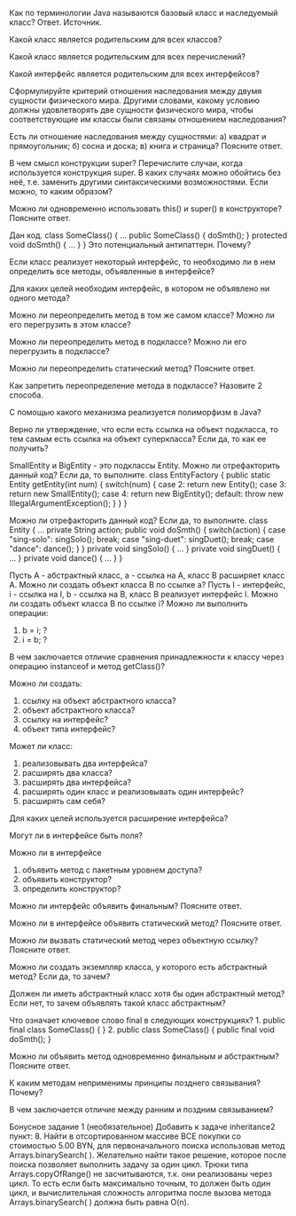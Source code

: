Как по терминологии Java называются базовый класс и наследуемый класс?
Ответ.
Источник.

Какой класс является родительским для всех классов?

Какой класс является родительским для всех перечислений?

Какой интерфейс является родительским для всех интерфейсов?

Сформулируйте критерий отношения наследования между двумя сущности физического мира.
Другими словами, какому условию должны удовлетворять две сущности физического мира, чтобы соответствующие им классы были связаны отношением наследования?

Есть ли отношение наследования между сущностями:
а) квадрат и прямоугольник;
б) сосна и доска;
в) книга и страница?
Поясните ответ.

В чем смысл конструкции  super?
Перечислите случаи, когда используется конструкция  super.
В каких случаях можно обойтись без неё, т.е. заменить другими синтаксическими
возможностями. Если можно, то каким образом?

Можно ли одновременно использовать this() и super() в конструкторе?
Поясните ответ.

Дан код.
class SomeClass() {
...
public SomeClass() {
doSmth();
}
protected void doSmth() {
...
}
}
Это потенциальный антипаттерн. Почему?

Если класс реализует некоторый интерфейс, то необходимо ли в нем определить все методы, объявленные в интерфейсе?


Для каких целей необходим интерфейс, в котором не объявлено ни одного метода?

Можно ли переопределить метод в том же самом классе? Можно ли его перегрузить в этом классе?

Можно ли переопределить метод в подклассе? Можно ли его перегрузить в подклассе?

Можно ли переопределить статический метод? Поясните ответ.


Как запретить переопределение метода в подклассе? Назовите 2 способа.

С помощью какого механизма реализуется полиморфизм в Java?

Верно ли утверждение, что если есть ссылка на объект подкласса, то тем самым есть ссылка на объект суперкласса? Если да, то как ее получить?

SmallEntity и BigEntity - это подклассы Entity.
Можно ли отрефакторить данный код? Если да, то выполните.
class EntityFactory {
public static Entity getEntity(int num) {
switch(num) {
case 2: return new Entity();
case 3: return new SmallEntity();
case 4: return new BigEntity();
default: throw new IllegalArgumentException();
}
}
}

Можно ли отрефакторить данный код? Если да, то выполните.
class Entity {
...
private String action;
public void doSmth() {
switch(action) {
case "sing-solo": singSolo(); break;
case "sing-duet": singDuet(); break;
case "dance": dance();
}
}
private void singSolo() {
...
}
private void singDuet() {
...
}
private void dance() {
...
}
}

Пусть А - абстрактный класс, а - ссылка на А, класс В расширяет класс А. Можно ли создать объект класса В по ссылке а?
Пусть I - интерфейс, i - ссылка на I, b - ссылка на B, класс В реализует интерфейс I. Можно ли создать объект класса В по ссылке i? Можно ли выполнить операции:
1. b = i; ?
2. i = b; ?

В чем заключается отличие сравнения принадлежности к классу через операцию instanceof и метод getClass()?

Можно ли создать:
1. ссылку на объект абстрактного класса?
2. объект абстрактного класса?
3. ссылку на интерфейс?
4. объект типа интерфейс?

Может ли класс:
1. реализовывать два интерфейса?
2. расширять два класса?
3. расширять два интерфейса?
4. расширять один класс и реализовывать один интерфейс?
5. расширять сам себя?

Для каких целей используется расширение интерфейса?

Могут ли в интерфейсе быть поля?

Можно ли в интерфейсе
1. объявить метод с пакетным уровнем доступа?
2. объявить конструктор?
3. определить конструктор?

Можно ли интерфейс объявить финальным? Поясните ответ.

Можно ли в интерфейсе объявить статический метод? Поясните ответ.


Можно ли вызвать статический метод через объектную ссылку? Поясните ответ.

Можно ли создать экземпляр класса, у которого есть абстрактный метод? Если да, то зачем?

Должен ли иметь абстрактный класс хотя бы один абстрактный метод? Если нет, то зачем объявлять такой класс абстрактным?

Что означает ключевое слово final в следующих конструкциях?
1.
public final class SomeClass() { }
2.
public class SomeClass() {
public final void doSmth();
}

Можно ли объявить метод одновременно финальным и абстрактным? Поясните ответ.

К каким методам неприменимы принципы позднего связывания? Почему?

В чем заключается отличие между ранним и поздним связыванием?

Бонусное задание 1 (необязательное)
Добавить к задаче inheritance2 пункт:
8. Найти в отсортированном массиве ВСЕ покупки со стоимостью 5.00 BYN, для первоначального поиска использовав метод Arrays.binarySearch( ).
   Желательно найти такое решение, которое после поиска позволяет выполнить задачу за один цикл.
   Трюки типа Arrays.copyOfRange() не засчитываются, т.к. они реализованы через цикл.
   То есть если быть максимально точным, то должен быть один цикл, и вычислительная сложность алгоритма после вызова метода Arrays.binarySearch( ) должна быть равна O(n). 

